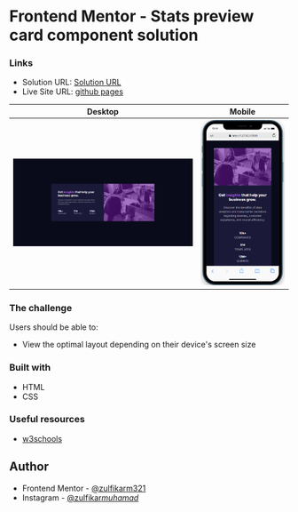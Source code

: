 # Frontend Mentor - Stats preview card component solution

### Links

- Solution URL: [Solution URL](https://www.frontendmentor.io/solutions/ecommerce-product-page-with-react-js-Qs5g18Ptk8)
- Live Site URL: [github pages](https://zulfikarm321.github.io/e-commerce-product-page-frontend-mentor/)

| Desktop                        | Mobile                        |
| ------------------------------ | ----------------------------- |
| ![Screenshot](/ss/desktop.png) | ![Screenshot](/ss/mobile.png) |

### The challenge

Users should be able to:

- View the optimal layout depending on their device's screen size

### Built with

- HTML
- CSS

### Useful resources

- [w3schools](https://www.w3schools.com/)

## Author

- Frontend Mentor - [@zulfikarm321](https://www.frontendmentor.io/profile/zulfikarm321)
- Instagram - [@zulfikar*muhamad*](https://www.instagram.com/zulfikar_muhamad_/)
